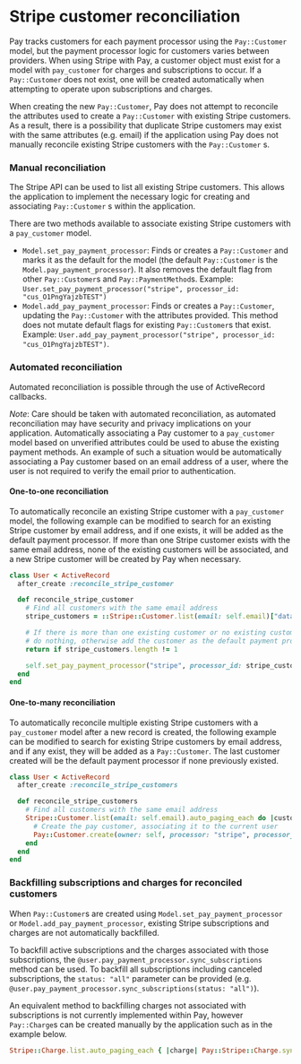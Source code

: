 # Stripe customer reconciliation
Pay tracks customers for each payment processor using the `Pay::Customer` model, but the payment processor logic for customers varies between providers. When using Stripe with Pay, a customer object must exist for a model with `pay_customer` for charges and subscriptions to occur. If a `Pay::Customer` does not exist, one will be created automatically when attempting to operate upon subscriptions and charges.

When creating the new `Pay::Customer`, Pay does not attempt to reconcile the attributes used to create a `Pay::Customer` with existing Stripe customers. As a result, there is a possibility that duplicate Stripe customers may exist with the same attributes (e.g. email) if the application using Pay does not manually reconcile existing Stripe customers with the `Pay::Customer` s.

### Manual reconciliation
The Stripe API can be used to list all existing Stripe customers. This allows the application to implement the necessary logic for creating and associating `Pay::Customer` s within the application.

There are two methods available to associate existing Stripe customers with a `pay_customer` model.

* `Model.set_pay_payment_processor`: Finds or creates a `Pay::Customer` and marks it as the default for the model (the default `Pay::Customer` is the `Model.pay_payment_processor`). It also removes the default flag from other `Pay::Customer`s and `Pay::PaymentMethod`s. Example: `User.set_pay_payment_processor("stripe", processor_id: "cus_O1PngYajzbTEST")`
* `Model.add_pay_payment_processor`: Finds or creates a `Pay::Customer`, updating the `Pay::Customer` with the attributes provided. This method does not mutate default flags for existing `Pay::Customer`s that exist. Example: `User.add_pay_payment_processor("stripe", processor_id: "cus_O1PngYajzbTEST")`. 

### Automated reconciliation
Automated reconciliation is possible through the use of ActiveRecord callbacks.

*Note*: Care should be taken with automated reconciliation, as automated reconciliation may have security and privacy implications on your application. Automatically associating a Pay customer to a `pay_customer` model based on unverified attributes could be used to abuse the existing payment methods. An example of such a situation would be automatically associating a Pay customer based on an email address of a user, where the user is not required to verify the email prior to authentication.

#### One-to-one reconciliation
To automatically reconcile an existing Stripe customer with a `pay_customer` model, the following example can be modified to search for an existing Stripe customer by email address, and if one exists, it will be added as the default payment processor. If more than one Stripe customer exists with the same email address, none of the existing customers will be associated, and a new Stripe customer will be created by Pay when necessary.

```ruby
class User < ActiveRecord
  after_create :reconcile_stripe_customer

  def reconcile_stripe_customer
    # Find all customers with the same email address
    stripe_customers = ::Stripe::Customer.list(email: self.email)["data"]

    # If there is more than one existing customer or no existing customer,
    # do nothing, otherwise add the customer as the default payment processor
    return if stripe_customers.length != 1

    self.set_pay_payment_processor("stripe", processor_id: stripe_customers[0]["id"])
  end
end
```

#### One-to-many reconciliation
To automatically reconcile multiple existing Stripe customers with a `pay_customer` model after a new record is created, the following example can be modified to search for existing Stripe customers by email address, and if any exist, they will be added as a `Pay::Customer`. The last customer created will be the default payment processor if none previously existed.

```ruby
class User < ActiveRecord
  after_create :reconcile_stripe_customers

  def reconcile_stripe_customers
    # Find all customers with the same email address
    Stripe::Customer.list(email: self.email).auto_paging_each do |customer|
      # Create the pay customer, associating it to the current user
      Pay::Customer.create(owner: self, processor: "stripe", processor_id: customer["id"])
    end
  end
end
```

### Backfilling subscriptions and charges for reconciled customers
When `Pay::Customer`s are created using `Model.set_pay_payment_processor` or `Model.add_pay_payment_processor`, existing Stripe subscriptions and charges are not automatically backfilled.

To backfill active subscriptions and the charges associated with those subscriptions, the `@user.pay_payment_processor.sync_subscriptions` method can be used. To backfill all subscriptions including canceled subscriptions, the `status: "all"` parameter can be provided (e.g. `@user.pay_payment_processor.sync_subscriptions(status: "all")`).

An equivalent method to backfilling charges not associated with subscriptions is not currently implemented within Pay, however `Pay::Charge`s can be created manually by the application such as in the example below.

```ruby
Stripe::Charge.list.auto_paging_each { |charge| Pay::Stripe::Charge.sync(charge.id) }
```
